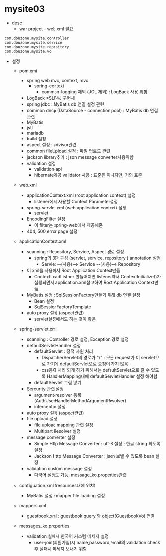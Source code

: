 # mysite03

* desc
	* war project - web.xml 필요

```
com.douzone.mysite.controller
com.douzone.mysite.service
com.douzone.mysite.repository
com.douzone.mysite.vo
```
	
* 설정
	* pom.xml
		* spring web mvc, context, mvc
			* spring-context
				* common-logging 제외 (JCL 제외) : LogBack 사용 위함
		* LogBack
			*SLF4J 구현체
		* spring jdbc : MyBatis db 연결 설정 관련
		* common dncp (DataSource - connection pool) : MyBatis db 연결 관련
		* MyBatis
		* jstl
		* mariadb
		* build 설정
		* aspect 설정 : advisor관련
		* common fileUpload 설정 : 파일 업로드 관련
		* jackson library추가 : json message converter사용위함
		* validation 설정
			* validation-api
			* hibernate제공 validator 사용 : 표준은 아니지만, 거의 표준
		
	* web.xml
		* applicationContext.xml (root application context) 설정
			* listener에서 사용할 Context Parameter설정
		* spring-servlet.xml (web application context) 설정
			* servlet
		* EncodingFilter 설정
			* 이 filter는 spring-web에서 제공해줌
		* 404, 500 error page 설정
	* applicationContext.xml
		* scanning : Repository, Service, Aspect 경로 설정
			* spring의 3단 구성 (servlet, service, repository ) annotation 설정
				* Servlet --(사용)--> Service --(사용)--> Repository
		* 이 xml을 사용해서 Root Application Context만듦
			* ContextLoadListner 만들어지면 listener라서 ContextInitialize()가 실행되면서 application.xml참고하여 Root Application Context만듦
		* MyBatis 설정 : SqlSessionFactory만들기 위해 db 연결 설정
			* Bean 설정
			* SqlSessionFactoryTemplate
		* auto proxy 설정 (aspect관련)
			* servlet설정에서도 하는 것이 좋음
	* spring-servlet.xml
		* scanning : Controller 경로 설정, Exception 경로 설정
		* defaultServletHandler 설정
			* defaultServlet : 정적 자원 처리
				* DispatcherServlet의 경로가 "/" : 모든 request가 이 servlet으로 가기에 defaultServlet으로 요청이 가지 않음
				* css등이 처리 되게 하기 위해서는 defaultServlet으로 갈 수 있도록 HandlerMapping내에 defaultServletHandler 설정 해야함
			* defaultServlet 그림 넣기
		* Sercurity 관련 설정
			* argument-resolver 등록 (AuthUserHandlerMethodArgumentResolver)
			* interceptor 설정
		* auto proxy 설정 (aspect관련)
		* file upload 설정
			* file upload mapping 관련 설정
			* Multipart Resolver 설정
		* message converter 설정
			* Simple Http Message Converter : utf-8 설정 ; 한글 string 되도록 설정
			* Jackson Http Message Converter : json 보낼 수 있도록 bean 설정
		* validation custom message 설정
			* 다국어 설정도 가능, message_ko.properties관련
	* configuation.xml (resources내에 위치)
		* MyBatis 설정 : mapper file loading 설정
 	* mappers xml
		* guestbook.xml : guestbook query 와 object(GuestbookVo) 연결
	* messages_ko.properties
		* validation 실패시 한국어 커스텀 메세지 설정
			* user-join(회원가입)시 name,password,email의 validation check후 실패시 메세지 보내기 위함
			